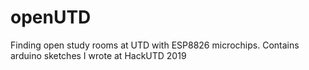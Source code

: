# openUTD
Finding open study rooms at UTD with ESP8826 microchips. Contains arduino sketches I wrote at HackUTD 2019
